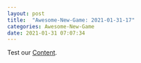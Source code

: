 ```yaml
---
layout: post
title:  "Awesome-New-Game: 2021-01-31-17"
categories: Awesome-New-Game
date: 2021-01-31 07:07:34
---
```

Test our [Content](https://github.com/Nowhere-Know-How/Awesome-New-Game-Releases/releases/download/2021-01-31-17/Awesome-New-Game_2021-01-31-17.zip).

